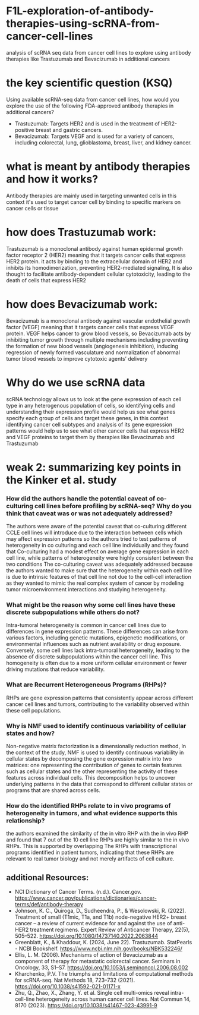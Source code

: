 # F1L-exploration-of-antibody-therapies-using-scRNA-from-cancer-cell-lines
analysis of scRNA seq data from cancer cell lines to explore using antibody therapies like Trastuzumab and Bevacizumab in additional cancers


# the key scientific question (KSQ)
Using available scRNA-seq data from cancer cell lines, how would you explore the use of the following FDA-approved antibody therapies in additional cancers?
- Trastuzumab: Targets HER2 and is used in the treatment of HER2-positive breast and gastric cancers.
- Bevacizumab: Targets VEGF and is used for a variety of cancers, including colorectal, lung, glioblastoma, breast, liver, and kidney cancer.

# what is meant by antibody therapies and how it works?
Antibody therapies are mainly used in targeting unwanted cells in this context it's used to target cancer cell by binding to specific markers on cancer cells or tissue 

# how does Trastuzumab work:
Trastuzumab is a monoclonal antibody against human epidermal growth factor receptor 2 (HER2) meaning that it targets cancer cells that express HER2 protein.
it acts by binding to the extracellular domain of HER2 and inhibits its homodimerization, preventing HER2-mediated signaling, It is also thought to facilitate antibody-dependent cellular cytotoxicity, leading to the death of cells that express HER2

# how does Bevacizumab work:
Bevacizumab is a monoclonal antibody against vascular endothelial growth factor (VEGF) meaning that it targets cancer cells that express VEGF protein.
VEGF helps cancer to grow blood vessels, so Bevacizumab acts by inhibiting tumor growth through multiple mechanisms including preventing the formation of new blood vessels (angiogenesis inhibition), inducing regression of newly formed vasculature and normalization of abnormal tumor blood vessels to improve cytotoxic agents’ delivery

# Why do we use scRNA data 
scRNA technology allows  us to look at the gene expression of each cell type in any heterogenous population of cells, so identifying cells and understanding their expression profile would help us see what genes specify each group of cells and target these genes, in this context identifying cancer cell subtypes and analysis of its gene expression patterns would help us to see what other cancer cells that express HER2 and VEGF proteins to target them by therapies like Bevacizumab and Trastuzumab 


# weak 2: summarizing key points in the  Kinker et al. study 
### How did the authors handle the potential caveat of co-culturing cell lines before profiling by scRNA-seq? Why do you think that caveat was or was not adequately addressed?
The authors were aware of the potential caveat that co-culturing different CCLE cell lines will introduce due to the interaction between cells which may affect expression patterns so the authors tried to test patterns of heterogeneity in co culturing and each cell line individually and they found that Co-culturing had a modest effect on average gene expression in each cell line, while patterns of heterogeneity were highly consistent between the two conditions
The co-culturing caveat was adequately addressed because the authors wanted to make sure that the heterogeneity within each cell line is due to intrinsic features of that cell line not due to the cell-cell interaction as they wanted to mimic the real complex system of cancer by modeling tumor microenvironment interactions and studying heterogeneity.
### What might be the reason why some cell lines have these discrete subpopulations while others do not?
Intra-tumoral heterogeneity is common in cancer cell lines due to differences in gene expression patterns. These differences can arise from various factors, including genetic mutations, epigenetic modifications, or environmental influences such as nutrient availability or drug exposure. Conversely, some cell lines lack intra-tumoral heterogeneity, leading to the absence of discrete subpopulations within the cancer cell line. This homogeneity is often due to a more uniform cellular environment or fewer driving mutations that reduce variability.
### What are Recurrent Heterogeneous Programs (RHPs)?
RHPs are gene expression patterns that consistently appear across different cancer cell lines and tumors, contributing to the variability observed within these cell populations.
### Why is NMF used to identify continuous variability of cellular states and how?
Non-negative matrix factorization is a dimensionally reduction method, In the context of the study, NMF is used to identify continuous variability in cellular states by decomposing the gene expression matrix into two matrices: one representing the contribution of genes to certain features such as cellular states and the other representing the activity of these features across individual cells. This decomposition helps to uncover underlying patterns in the data that correspond to different cellular states or programs that are shared across cells.
### How do the identified RHPs relate to in vivo programs of heterogeneity in tumors, and what evidence supports this relationship?
the authors examined the similarity of the in vitro RHP with the in vivo RHP and found that 7 out of the 10 cell line RHPs are highly similar to the in vivo RHPs. This is supported by overlapping The RHPs with transcriptional programs identified in patient tumors, indicating that these RHPs are relevant to real tumor biology and not merely artifacts of cell culture.



## additional Resources:
- NCI Dictionary of Cancer Terms. (n.d.). Cancer.gov. https://www.cancer.gov/publications/dictionaries/cancer-terms/def/antibody-therapy
- Johnson, K. C., Quiroga, D., Sudheendra, P., & Wesolowski, R. (2022). Treatment of small (T1mic, T1a, and T1b) node-negative HER2+ breast cancer – a review of current evidence for and against the use of anti-HER2 treatment regimens. Expert Review of Anticancer Therapy, 22(5), 505–522. https://doi.org/10.1080/14737140.2022.2063844
- Greenblatt, K., & Khaddour, K. (2024, June 22). Trastuzumab. StatPearls - NCBI Bookshelf. https://www.ncbi.nlm.nih.gov/books/NBK532246/
- Ellis, L. M. (2006). Mechanisms of action of Bevacizumab as a component of therapy for metastatic colorectal cancer. Seminars in Oncology, 33, S1–S7. https://doi.org/10.1053/j.seminoncol.2006.08.002
- Kharchenko, P.V. The triumphs and limitations of computational methods for scRNA-seq. Nat Methods 18, 723–732 (2021). https://doi.org/10.1038/s41592-021-01171-x
- Zhu, Q., Zhao, X., Zhang, Y. et al. Single cell multi-omics reveal intra-cell-line heterogeneity across human cancer cell lines. Nat Commun 14, 8170 (2023). https://doi.org/10.1038/s41467-023-43991-9
